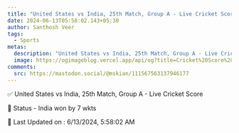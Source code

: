 ```yaml
---
title: "United States vs India, 25th Match, Group A - Live Cricket Score"
date: 2024-06-13T05:58:02.143+05:30
author: Santhosh Veer
tags:
  - Sports
metas:
  description: "United States vs India, 25th Match, Group A - Live Cricket Score - India won by 7 wkts"
  image: https://ogimageblog.vercel.app/api/og?title=Cricket%20Score%20%F0%9F%8F%8F
comments:
  src: https://mastodon.social/@mskian/111567563137946177
---
```


✅ United States vs India, 25th Match, Group A - Live Cricket Score

📑 Status - India won by 7 wkts

<!--more-->

📝 Last Updated on : 6/13/2024, 5:58:02 AM

